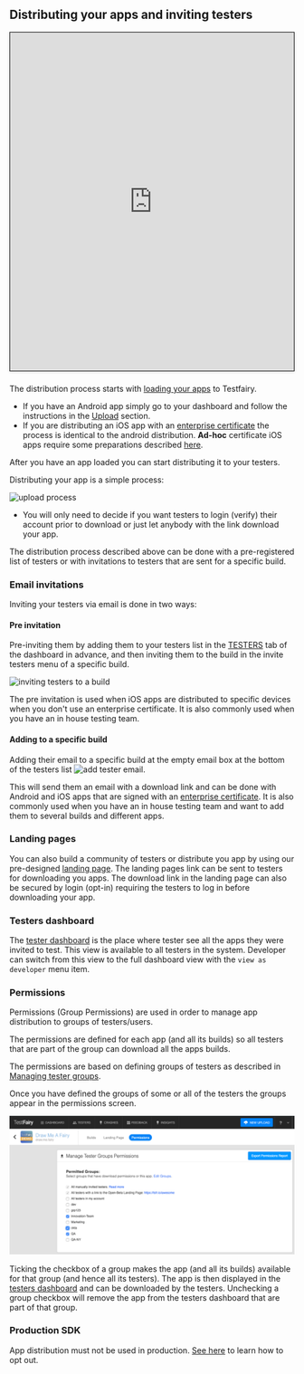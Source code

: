 ## Distributing your apps and inviting testers

<iframe width="800" height="600" frameborder="0" allowfullscreen="true" style="box-sizing: border-box; margin-bottom:5px; max-width: 100%; border: 1px solid rgba(0,0,0,1); background-color: rgba(255,255,255,0); box-shadow: 0px 2px 4px rgba(0,0,0,0.1);" src="https://testfairy.fleeq.io/l/9162234x94-qc3qn71j97"></iframe>

The distribution process starts with [loading your apps](https://docs.testfairy.com/Getting_Started/Upload_Apps.html) to Testfairy.
* If you have an Android app simply go to your dashboard and follow the instructions in the [Upload](https://docs.testfairy.com/Getting_Started/Upload.html) section.
* If you are distributing an iOS app with an [enterprise certificate](https://developer.apple.com/programs/ios/enterprise/) the process is identical to the android distribution. __Ad-hoc__ certificate iOS apps require some preparations described [here](https://docs.testfairy.com/iOS_SDK/Adding_UDIDs_to_iOS_development_profile.html).


After you have an app loaded you can start distributing it to your testers.

Distributing your app is a simple process:

![upload process](/img/upload-process-1.png)

- You will only need to decide if you want testers to login (verify) their account prior to download or just let anybody with the link download your app.


The distribution process described above can be done with a pre-registered list of testers or with invitations to testers that are sent for a specific build.


### Email invitations
Inviting your testers via email is done in two ways:
#### Pre invitation
Pre-inviting them by adding them to your testers list in the [TESTERS](https://app.testfairy.com/testers/) tab of the dashboard in advance, and then inviting them to the build in the invite testers menu of a specific build.


  ![inviting testers to a build](/img/getting-started/invite-testers-from-build-1.png)


  The pre invitation is used when iOS apps are distributed to specific devices when you don't use an enterprise certificate.   It is also commonly used when you have an in house testing team.


#### Adding to a specific build
Adding their email to a specific build at the empty email box at the bottom of the testers list ![add tester email](/img/getting-started/invite-testers-from-build-2.png).

This will send them an email with a download link and can be done with Android and iOS apps that are signed with an [enterprise certificate](https://developer.apple.com/programs/ios/enterprise/). It is also commonly used when you have an in house testing team and want to add them to several builds and different apps.


### Landing pages

You can also build a community of testers or distribute you app by using our pre-designed [landing page](https://docs.testfairy.com/App_Distribution/Landing_Pages.html). The landing pages link can be sent to testers for downloading you apps. The download link in the landing page can also be secured by login (opt-in) requiring the testers to log in before downloading your app.


### Testers dashboard

The [tester dashboard](https://my.testfairy.com/) is the place where tester see all the apps they were invited to test.
This view is available to all testers in the system. Developer can switch from this view to the full dashboard view with the `view as developer` menu item.

### Permissions

Permissions (Group Permissions) are used in order to manage app distribution to groups of testers/users.

The permissions are defined for each app (and all its builds) so all testers that are part of the group can download all the apps builds.

The permissions are based on defining groups of testers as described in [Managing tester groups](https://docs.testfairy.com/Testers/Managing_Testers.html).

Once you have defined the groups of some or all of the testers the groups appear in the permissions screen.

![permissions](/img/app_distribution/permissions-screen-1.png)

Ticking the checkbox of a group makes the app (and all its builds) available for that group (and hence all its testers).
The app is then displayed in the [testers dashboard](https://docs.testfairy.com/TestFairy_Dashboard/Testers_Dashboard.html) and can be downloaded by the testers. Unchecking a group checkbox will remove the app from the testers dashboard that are part of that group.

### Production SDK

App distribution must not be used in production. [See here](https://docs.testfairy.com/Android/Production_SDK.html) to learn how to opt out.

